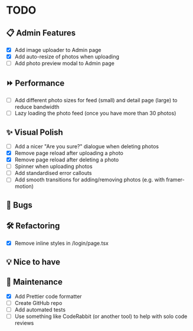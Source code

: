 # TODO

## 📋 Admin Features

- [x] Add image uploader to Admin page
- [x] Add auto-resize of photos when uploading
- [ ] Add photo preview modal to Admin page

## ⏩ Performance

- [ ] Add different photo sizes for feed (small) and detail page (large) to reduce bandwidth
- [ ] Lazy loading the photo feed (once you have more than 30 photos)

## ✨ Visual Polish

- [ ] Add a nicer "Are you sure?" dialogue when deleting photos
- [x] Remove page reload after uploading a photo
- [x] Remove page reload after deleting a photo
- [ ] Spinner when uploading photos
- [ ] Add standardised error callouts
- [ ] Add smooth transitions for adding/removing photos (e.g. with framer-motion)

## 🐛 Bugs

## 🛠 Refactoring

- [x] Remove inline styles in /login/page.tsx

## 💡 Nice to have

## 🧹 Maintenance

- [x] Add Prettier code formatter
- [ ] Create GitHub repo
- [ ] Add automated tests
- [ ] Use something like CodeRabbit (or another tool) to help with solo code reviews
